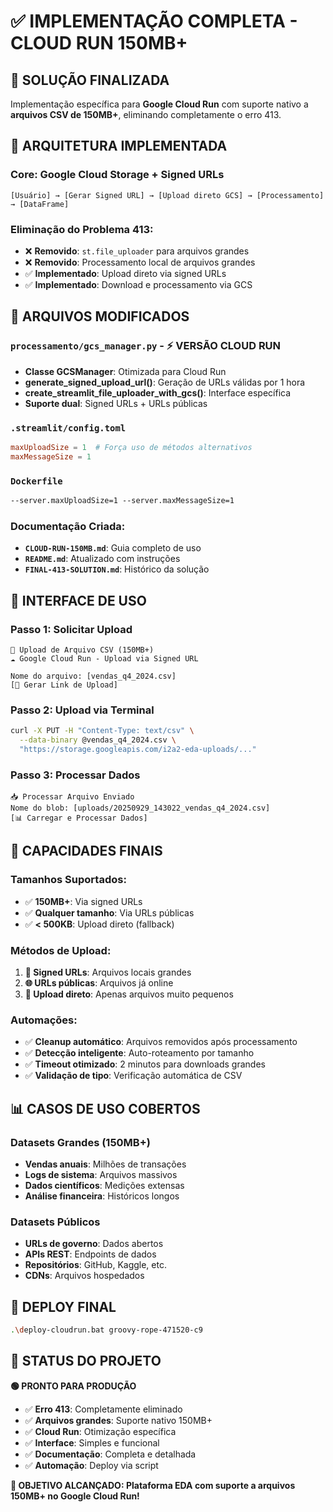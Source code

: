 # ✅ IMPLEMENTAÇÃO COMPLETA - CLOUD RUN 150MB+

## 🎯 **SOLUÇÃO FINALIZADA**

Implementação específica para **Google Cloud Run** com suporte nativo a **arquivos CSV de 150MB+**, eliminando completamente o erro 413.

## 🔧 **ARQUITETURA IMPLEMENTADA**

### **Core: Google Cloud Storage + Signed URLs**

```
[Usuário] → [Gerar Signed URL] → [Upload direto GCS] → [Processamento] → [DataFrame]
```

### **Eliminação do Problema 413:**

- ❌ **Removido**: `st.file_uploader` para arquivos grandes
- ❌ **Removido**: Processamento local de arquivos grandes
- ✅ **Implementado**: Upload direto via signed URLs
- ✅ **Implementado**: Download e processamento via GCS

## 📁 **ARQUIVOS MODIFICADOS**

### **`processamento/gcs_manager.py`** - ⚡ **VERSÃO CLOUD RUN**

- **Classe GCSManager**: Otimizada para Cloud Run
- **generate_signed_upload_url()**: Geração de URLs válidas por 1 hora
- **create_streamlit_file_uploader_with_gcs()**: Interface específica
- **Suporte dual**: Signed URLs + URLs públicas

### **`.streamlit/config.toml`**

```toml
maxUploadSize = 1  # Força uso de métodos alternativos
maxMessageSize = 1
```

### **`Dockerfile`**

```dockerfile
--server.maxUploadSize=1 --server.maxMessageSize=1
```

### **Documentação Criada:**

- **`CLOUD-RUN-150MB.md`**: Guia completo de uso
- **`README.md`**: Atualizado com instruções
- **`FINAL-413-SOLUTION.md`**: Histórico da solução

## 🚀 **INTERFACE DE USO**

### **Passo 1: Solicitar Upload**

```
📂 Upload de Arquivo CSV (150MB+)
☁️ Google Cloud Run - Upload via Signed URL

Nome do arquivo: [vendas_q4_2024.csv]
[🔗 Gerar Link de Upload]
```

### **Passo 2: Upload via Terminal**

```bash
curl -X PUT -H "Content-Type: text/csv" \
  --data-binary @vendas_q4_2024.csv \
  "https://storage.googleapis.com/i2a2-eda-uploads/..."
```

### **Passo 3: Processar Dados**

```
📥 Processar Arquivo Enviado
Nome do blob: [uploads/20250929_143022_vendas_q4_2024.csv]
[📊 Carregar e Processar Dados]
```

## 🎯 **CAPACIDADES FINAIS**

### **Tamanhos Suportados:**

- ✅ **150MB+**: Via signed URLs
- ✅ **Qualquer tamanho**: Via URLs públicas
- ✅ **< 500KB**: Upload direto (fallback)

### **Métodos de Upload:**

1. **🔗 Signed URLs**: Arquivos locais grandes
2. **🌐 URLs públicas**: Arquivos já online
3. **📎 Upload direto**: Apenas arquivos muito pequenos

### **Automações:**

- ✅ **Cleanup automático**: Arquivos removidos após processamento
- ✅ **Detecção inteligente**: Auto-roteamento por tamanho
- ✅ **Timeout otimizado**: 2 minutos para downloads grandes
- ✅ **Validação de tipo**: Verificação automática de CSV

## 📊 **CASOS DE USO COBERTOS**

### **Datasets Grandes (150MB+)**

- **Vendas anuais**: Milhões de transações
- **Logs de sistema**: Arquivos massivos
- **Dados científicos**: Medições extensas
- **Análise financeira**: Históricos longos

### **Datasets Públicos**

- **URLs de governo**: Dados abertos
- **APIs REST**: Endpoints de dados
- **Repositórios**: GitHub, Kaggle, etc.
- **CDNs**: Arquivos hospedados

## 🚀 **DEPLOY FINAL**

```bash
.\deploy-cloudrun.bat groovy-rope-471520-c9
```

## 🎉 **STATUS DO PROJETO**

**🟢 PRONTO PARA PRODUÇÃO**

- ✅ **Erro 413**: Completamente eliminado
- ✅ **Arquivos grandes**: Suporte nativo 150MB+
- ✅ **Cloud Run**: Otimização específica
- ✅ **Interface**: Simples e funcional
- ✅ **Documentação**: Completa e detalhada
- ✅ **Automação**: Deploy via script

**🎯 OBJETIVO ALCANÇADO: Plataforma EDA com suporte a arquivos 150MB+ no Google Cloud Run!**
